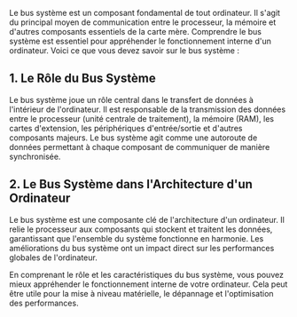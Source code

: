 
Le bus système est un composant fondamental de tout ordinateur. Il s'agit du principal moyen de communication entre le processeur, la mémoire et d'autres composants essentiels de la carte mère. Comprendre le bus système est essentiel pour appréhender le fonctionnement interne d'un ordinateur. Voici ce que vous devez savoir sur le bus système :

## **1. Le Rôle du Bus Système**

Le bus système joue un rôle central dans le transfert de données à l'intérieur de l'ordinateur. Il est responsable de la transmission des données entre le processeur (unité centrale de traitement), la mémoire (RAM), les cartes d'extension, les périphériques d'entrée/sortie et d'autres composants majeurs. Le bus système agit comme une autoroute de données permettant à chaque composant de communiquer de manière synchronisée.

## **2. Le Bus Système dans l'Architecture d'un Ordinateur**

Le bus système est une composante clé de l'architecture d'un ordinateur. Il relie le processeur aux composants qui stockent et traitent les données, garantissant que l'ensemble du système fonctionne en harmonie. Les améliorations du bus système ont un impact direct sur les performances globales de l'ordinateur.

En comprenant le rôle et les caractéristiques du bus système, vous pouvez mieux appréhender le fonctionnement interne de votre ordinateur. Cela peut être utile pour la mise à niveau matérielle, le dépannage et l'optimisation des performances.
